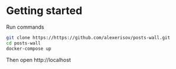 # Getting started

Run commands
```bash
git clone https://https://github.com/alexerisov/posts-wall.git
cd posts-wall
docker-compose up
```
Then open http://localhost